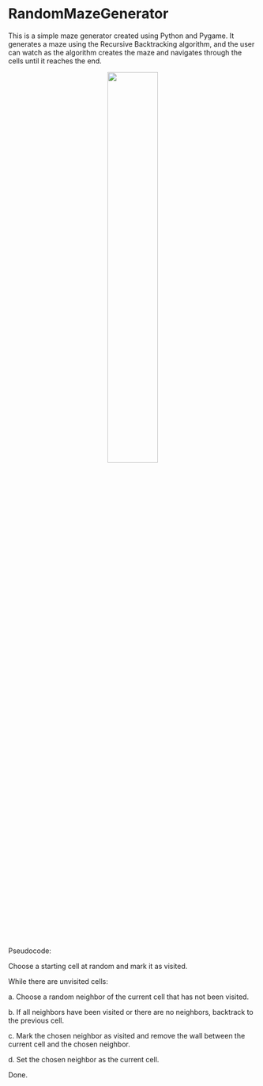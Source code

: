 # RandomMazeGenerator

This is a simple maze generator created using Python and Pygame. It generates a maze using the Recursive Backtracking algorithm, and the user can watch as the algorithm creates the maze and navigates through the cells until it reaches the end.

<p align="center">
    <img width=45% src="https://user-images.githubusercontent.com/45080358/219528690-c872c9ed-b7d4-4446-a954-3ddc036a1fce.gif">
</p>


Pseudocode:

Choose a starting cell at random and mark it as visited.

While there are unvisited cells:

  a. Choose a random neighbor of the current cell that has not been visited.
  
  b. If all neighbors have been visited or there are no neighbors, backtrack to the previous cell.
  
  c. Mark the chosen neighbor as visited and remove the wall between the current cell and the chosen neighbor.
  
  d. Set the chosen neighbor as the current cell.

Done.
